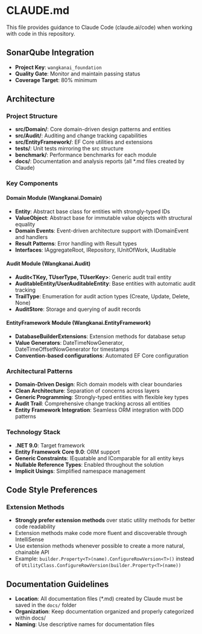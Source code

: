 # CLAUDE.md

This file provides guidance to Claude Code (claude.ai/code) when working with code in this repository.

## SonarQube Integration

- **Project Key**: `wangkanai_foundation`
- **Quality Gate**: Monitor and maintain passing status
- **Coverage Target**: 80% minimum

## Architecture

### Project Structure

- **src/Domain/**: Core domain-driven design patterns and entities
- **src/Audit/**: Auditing and change tracking capabilities
- **src/EntityFramework/**: EF Core utilities and extensions
- **tests/**: Unit tests mirroring the src structure
- **benchmark/**: Performance benchmarks for each module
- **docs/**: Documentation and analysis reports (all *.md files created by Claude)

### Key Components

#### Domain Module (Wangkanai.Domain)

- **Entity<T>**: Abstract base class for entities with strongly-typed IDs
- **ValueObject**: Abstract base for immutable value objects with structural equality
- **Domain Events**: Event-driven architecture support with IDomainEvent and handlers
- **Result Patterns**: Error handling with Result<T> types
- **Interfaces**: IAggregateRoot, IRepository, IUnitOfWork, IAuditable

#### Audit Module (Wangkanai.Audit)

- **Audit<TKey, TUserType, TUserKey>**: Generic audit trail entity
- **AuditableEntity/UserAuditableEntity**: Base entities with automatic audit tracking
- **TrailType**: Enumeration for audit action types (Create, Update, Delete, None)
- **AuditStore**: Storage and querying of audit records

#### EntityFramework Module (Wangkanai.EntityFramework)

- **DatabaseBuilderExtensions**: Extension methods for database setup
- **Value Generators**: DateTimeNowGenerator, DateTimeOffsetNowGenerator for timestamps
- **Convention-based configurations**: Automated EF Core configuration

### Architectural Patterns

- **Domain-Driven Design**: Rich domain models with clear boundaries
- **Clean Architecture**: Separation of concerns across layers
- **Generic Programming**: Strongly-typed entities with flexible key types
- **Audit Trail**: Comprehensive change tracking across all entities
- **Entity Framework Integration**: Seamless ORM integration with DDD patterns

### Technology Stack

- **.NET 9.0**: Target framework
- **Entity Framework Core 9.0**: ORM support
- **Generic Constraints**: IEquatable<T> and IComparable<T> for all entity keys
- **Nullable Reference Types**: Enabled throughout the solution
- **Implicit Usings**: Simplified namespace management

## Code Style Preferences

### Extension Methods

- **Strongly prefer extension methods** over static utility methods for better code readability
- Extension methods make code more fluent and discoverable through IntelliSense
- Use extension methods whenever possible to create a more natural, chainable API
- Example: `builder.Property<T>(name).ConfigureRowVersion<T>()` instead of
  `UtilityClass.ConfigureRowVersion(builder.Property<T>(name))`

## Documentation Guidelines

- **Location**: All documentation files (*.md) created by Claude must be saved in the `docs/` folder
- **Organization**: Keep documentation organized and properly categorized within docs/
- **Naming**: Use descriptive names for documentation files